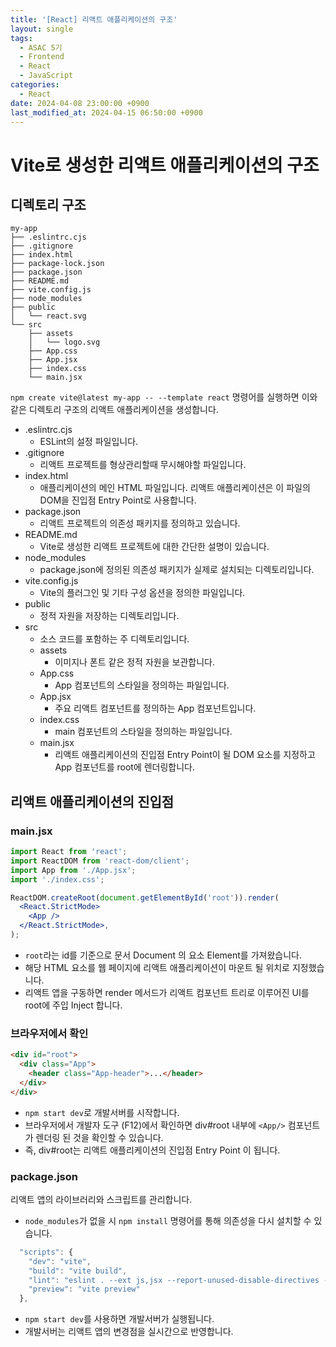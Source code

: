 ```yaml
---
title: '[React] 리액트 애플리케이션의 구조'
layout: single
tags:
  - ASAC 5기
  - Frontend
  - React
  - JavaScript
categories:
  - React
date: 2024-04-08 23:00:00 +0900
last_modified_at: 2024-04-15 06:50:00 +0900
---
```


# Vite로 생성한 리액트 애플리케이션의 구조

## 디렉토리 구조

```
my-app
├── .eslintrc.cjs
├── .gitignore
├── index.html
├── package-lock.json
├── package.json
├── README.md
├── vite.config.js
├── node_modules
├── public
│   └── react.svg
└── src
    ├── assets
    │   └── logo.svg
    ├── App.css
    ├── App.jsx
    ├── index.css
    └── main.jsx
```

`npm create vite@latest my-app -- --template react` 명령어를 실행하면 이와 같은 디렉토리 구조의 리액트 애플리케이션을 생성합니다.

- .eslintrc.cjs
  - ESLint의 설정 파일입니다.
- .gitignore
  - 리액트 프로젝트를 형상관리할때 무시해야할 파일입니다.
- index.html
  - 애플리케이션의 메인 HTML 파일입니다. 리액트 애플리케이션은 이 파일의 DOM을 진입점 Entry Point로 사용합니다.
- package.json
  - 리액트 프로젝트의 의존성 패키지를 정의하고 있습니다.
- README.md
  - Vite로 생성한 리액트 프로젝트에 대한 간단한 설명이 있습니다.
- node_modules
  - package.json에 정의된 의존성 패키지가 실제로 설치되는 디렉토리입니다.
- vite.config.js
  - Vite의 플러그인 및 기타 구성 옵션을 정의한 파일입니다.
- public
  - 정적 자원을 저장하는 디렉토리입니다.
- src
  - 소스 코드를 포함하는 주 디렉토리입니다.
  - assets
    - 이미지나 폰트 같은 정적 자원을 보관합니다.
  - App.css
    - App 컴포넌트의 스타일을 정의하는 파일입니다.
  - App.jsx
    - 주요 리액트 컴포넌트를 정의하는 App 컴포넌트입니다.
  - index.css
    - main 컴포넌트의 스타일을 정의하는 파일입니다.
  - main.jsx
    - 리액트 애플리케이션의 진입점 Entry Point이 될 DOM 요소를 지정하고 App 컴포넌트를 root에 렌더링합니다.

## 리액트 애플리케이션의 진입점

### main.jsx

```jsx
import React from 'react';
import ReactDOM from 'react-dom/client';
import App from './App.jsx';
import './index.css';

ReactDOM.createRoot(document.getElementById('root')).render(
  <React.StrictMode>
    <App />
  </React.StrictMode>,
);
```

- `root`라는 id를 기준으로 문서 Document 의 요소 Element를 가져왔습니다.
- 해당 HTML 요소를 웹 페이지에 리액트 애플리케이션이 마운트 될 위치로 지정했습니다.
- 리액트 앱을 구동하면 render 메서드가 리액트 컴포넌트 트리로 이루어진 UI를 root에 주입 Inject 합니다.

### 브라우저에서 확인

```html
<div id="root">
  <div class="App">
    <header class="App-header">...</header>
  </div>
</div>
```

- `npm start dev`로 개발서버를 시작합니다.
- 브라우저에서 개발자 도구 (F12)에서 확인하면 div#root 내부에 `<App/>` 컴포넌트가 렌더링 된 것을 확인할 수 있습니다.
- 즉, div#root는 리액트 애플리케이션의 진입점 Entry Point 이 됩니다.

### package.json

리액트 앱의 라이브러리와 스크립트를 관리합니다.

- `node_modules`가 없을 시 `npm install` 명령어를 통해 의존성을 다시 설치할 수 있습니다.

```jsx
  "scripts": {
    "dev": "vite",
    "build": "vite build",
    "lint": "eslint . --ext js,jsx --report-unused-disable-directives --max-warnings 0",
    "preview": "vite preview"
  },
```

- `npm start dev`를 사용하면 개발서버가 실행됩니다.
- 개발서버는 리액트 앱의 변경점을 실시간으로 반영합니다.
